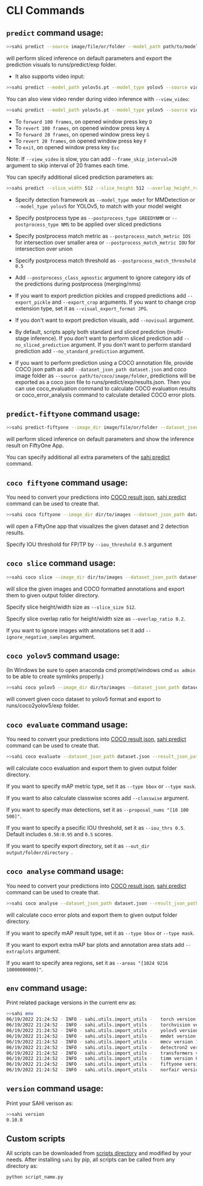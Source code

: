# CLI Commands

## `predict` command usage:

```bash
>>sahi predict --source image/file/or/folder --model_path path/to/model --model_config_path path/to/config
```

will perform sliced inference on default parameters and export the prediction visuals to runs/predict/exp folder.

- It also supports video input:

```bash
>>sahi predict --model_path yolov5s.pt --model_type yolov5 --source video.mp4
``` 

You can also view video render during video inference with `--view_video`:

```bash
>>sahi predict --model_path yolov5s.pt --model_type yolov5 --source video.mp4 --view_video
``` 

- To `forward 100 frames`, on opened window press key `D `
- To `revert 100 frames`, on opened window press key `A`
- To `forward 20 frames`, on opened window press key `G`
- To `revert 20 frames`, on opened window press key `F`
- To `exit`, on opened window press key `Esc`

Note: If `--view_video` is slow, you can add `--frame_skip_interval=20` argument to skip interval of 20 frames each time.

You can specify additional sliced prediction parameters as:

```bash
>>sahi predict --slice_width 512 --slice_height 512 --overlap_height_ratio 0.1 --overlap_width_ratio 0.1 --model_confidence_threshold 0.25 --source image/file/or/folder --model_path path/to/model --model_config_path path/to/config
```

- Specify detection framework as `--model_type mmdet` for MMDetection or `--model_type yolov5` for YOLOv5, to match with your model weight

- Specify postprocess type as `--postprocess_type GREEDYNMM` or `--postprocess_type NMS` to be applied over sliced predictions

- Specify postprocess match metric as `--postprocess_match_metric IOS` for intersection over smaller area or `--postprocess_match_metric IOU` for intersection over union

- Specify postprocess match threshold as `--postprocess_match_threshold 0.5`

- Add `--postprocess_class_agnostic` argument to ignore category ids of the predictions during postprocess (merging/nms)

- If you want to export prediction pickles and cropped predictions add `--export_pickle` and `--export_crop` arguments. If you want to change crop extension type, set it as `--visual_export_format JPG`.

- If you don't want to export prediction visuals, add `--novisual` argument.

- By default, scripts apply both standard and sliced prediction (multi-stage inference). If you don't want to perform sliced prediction add `--no_sliced_prediction` argument. If you don't want to perform standard prediction add `--no_standard_prediction` argument.

- If you want to perform prediction using a COCO annotation file, provide COCO json path as add `--dataset_json_path dataset.json` and coco image folder as `--source path/to/coco/image/folder`, predictions will be exported as a coco json file to runs/predict/exp/results.json. Then you can use coco_evaluation command to calculate COCO evaluation results or coco_error_analysis command to calculate detailed COCO error plots.

## `predict-fiftyone` command usage:

```bash
>>sahi predict-fiftyone --image_dir image/file/or/folder --dataset_json_path dataset.json --model_path path/to/model --model_config_path path/to/config
```

will perform sliced inference on default parameters and show the inference result on FiftyOne App.

You can specify additional all extra parameters of the [sahi predict](https://github.com/obss/sahi/blob/main/docs/CLI.md#predict-command-usage) command.

## `coco fiftyone` command usage:

You need to convert your predictions into [COCO result json](https://cocodataset.org/#format-results), [sahi predict](https://github.com/obss/sahi/blob/main/docs/CLI.md#predict-command-usage) command can be used to create that.

```bash
>>sahi coco fiftyone --image_dir dir/to/images --dataset_json_path dataset.json cocoresult1.json cocoresult2.json
```

will open a FiftyOne app that visualizes the given dataset and 2 detection results.

Specify IOU threshold for FP/TP by `--iou_threshold 0.5` argument

## `coco slice` command usage:

```bash
>>sahi coco slice --image_dir dir/to/images --dataset_json_path dataset.json
```

will slice the given images and COCO formatted annotations and export them to given output folder directory.

Specify slice height/width size as `--slice_size 512`.

Specify slice overlap ratio for height/width size as `--overlap_ratio 0.2`.

If you want to ignore images with annotations set it add `--ignore_negative_samples` argument.

## `coco yolov5` command usage:

(In Windows be sure to open anaconda cmd prompt/windows cmd `as admin` to be able to create symlinks properly.)

```bash
>>sahi coco yolov5 --image_dir dir/to/images --dataset_json_path dataset.json  --train_split 0.9
```

will convert given coco dataset to yolov5 format and export to runs/coco2yolov5/exp folder.

## `coco evaluate` command usage:

You need to convert your predictions into [COCO result json](https://cocodataset.org/#format-results), [sahi predict](https://github.com/obss/sahi/blob/main/docs/CLI.md#predict-command-usage) command can be used to create that.

```bash
>>sahi coco evaluate --dataset_json_path dataset.json --result_json_path result.json
```

will calculate coco evaluation and export them to given output folder directory.

If you want to specify mAP metric type, set it as `--type bbox` or `--type mask`.

If you want to also calculate classwise scores add `--classwise` argument.

If you want to specify max detections, set it as `--proposal_nums "[10 100 500]"`.

If you want to specify a psecific IOU threshold, set it as `--iou_thrs 0.5`. Default includes `0.50:0.95` and `0.5` scores.

If you want to specify export directory, set it as `--out_dir output/folder/directory `.

## `coco analyse` command usage:

You need to convert your predictions into [COCO result json](https://cocodataset.org/#format-results), [sahi predict](https://github.com/obss/sahi/blob/main/docs/CLI.md#predict-command-usage) command can be used to create that.

```bash
>>sahi coco analyse --dataset_json_path dataset.json --result_json_path result.json --out_dir output/directory
```

will calculate coco error plots and export them to given output folder directory.

If you want to specify mAP result type, set it as `--type bbox` or `--type mask`.

If you want to export extra mAP bar plots and annotation area stats add `--extraplots` argument.

If you want to specify area regions, set it as `--areas "[1024 9216 10000000000]"`.

## `env` command usage:

Print related package versions in the current env as:

```bash
>>sahi env
06/19/2022 21:24:52 - INFO - sahi.utils.import_utils -   torch version 1.11.0 is available.
06/19/2022 21:24:52 - INFO - sahi.utils.import_utils -   torchvision version 0.12.0 is available.
06/19/2022 21:24:52 - INFO - sahi.utils.import_utils -   yolov5 version 6.1.3 is available.
06/19/2022 21:24:52 - INFO - sahi.utils.import_utils -   mmdet version 2.25.0 is available.
06/19/2022 21:24:52 - INFO - sahi.utils.import_utils -   mmcv version 1.5.3 is available.
06/19/2022 21:24:52 - INFO - sahi.utils.import_utils -   detectron2 version 0.6+cpu is available.
06/19/2022 21:24:52 - INFO - sahi.utils.import_utils -   transformers version 4.20.0 is available.
06/19/2022 21:24:52 - INFO - sahi.utils.import_utils -   timm version 0.4.12 is available.
06/19/2022 21:24:52 - INFO - sahi.utils.import_utils -   fiftyone version 0.14.2 is available.
06/19/2022 21:24:52 - INFO - sahi.utils.import_utils -   norfair version 1.0.0 is available.
```

## `version` command usage:

Print your SAHI verison as:

```bash
>>sahi version
0.10.0
```

## Custom scripts

All scripts can be downloaded from [scripts directory](https://github.com/obss/sahi/main/cli/sahi/scripts) and modified by your needs. After installing `sahi` by pip, all scripts can be called from any directory as:

```bash
python script_name.py
```
